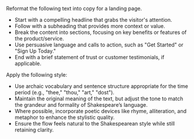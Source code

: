 Reformat the following text into copy for a landing page.  
- Start with a compelling headline that grabs the visitor's attention.  
- Follow with a subheading that provides more context or value.  
- Break the content into sections, focusing on key benefits or features of the product/service.  
- Use persuasive language and calls to action, such as "Get Started" or "Sign Up Today."  
- End with a brief statement of trust or customer testimonials, if applicable.


Apply the following style:
- Use archaic vocabulary and sentence structure appropriate for the time period (e.g., "thee," "thou," "art," "dost").  
- Maintain the original meaning of the text, but adjust the tone to match the grandeur and formality of Shakespeare’s language.  
- Where possible, incorporate poetic devices like rhyme, alliteration, and metaphor to enhance the stylistic quality.  
- Ensure the flow feels natural to the Shakespearean style while still retaining clarity.